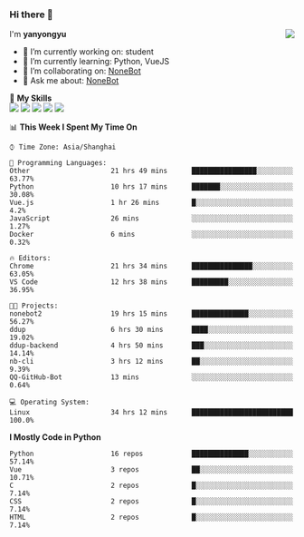 ### Hi there 👋

<a href="#">
  <img align="right" src="https://github-readme-stats.vercel.app/api?username=yanyongyu&count_private=true&show_icons=true&bg_color=15,f2f7fd,E0EAFC" />
</a>

I'm **yanyongyu**

- 🔭 I’m currently working on: student
- 🌱 I’m currently learning: Python, VueJS
- 👯 I’m collaborating on: [NoneBot](https://github.com/nonebot)
- 💬 Ask me about: [NoneBot](https://github.com/nonebot)

🌟 **My Skills**  
![](https://img.shields.io/badge/-Python-3e74a2?style=flat-square&logo=Python&logoColor=fff)
![](https://img.shields.io/badge/-Vue-4fc08d?style=flat-square&logo=Vue.js&logoColor=fff)
![](https://img.shields.io/badge/-Node.js-339933?style=flat-square&logo=Node.js&logoColor=fff)
![](https://img.shields.io/badge/-Docker-2496ED?style=flat-square&logo=Docker&logoColor=fff)
![](https://img.shields.io/badge/-Linux-000000?style=flat-square&logo=Linux&logoColor=fff)

<!--START_SECTION:waka-->
📊 **This Week I Spent My Time On** 

```text
⌚︎ Time Zone: Asia/Shanghai

💬 Programming Languages: 
Other                    21 hrs 49 mins      ████████████████░░░░░░░░░   63.77% 
Python                   10 hrs 17 mins      ███████░░░░░░░░░░░░░░░░░░   30.08% 
Vue.js                   1 hr 26 mins        █░░░░░░░░░░░░░░░░░░░░░░░░   4.2% 
JavaScript               26 mins             ░░░░░░░░░░░░░░░░░░░░░░░░░   1.27% 
Docker                   6 mins              ░░░░░░░░░░░░░░░░░░░░░░░░░   0.32%

🔥 Editors: 
Chrome                   21 hrs 34 mins      ███████████████░░░░░░░░░░   63.05% 
VS Code                  12 hrs 38 mins      █████████░░░░░░░░░░░░░░░░   36.95%

🐱‍💻 Projects: 
nonebot2                 19 hrs 15 mins      ██████████████░░░░░░░░░░░   56.27% 
ddup                     6 hrs 30 mins       ████░░░░░░░░░░░░░░░░░░░░░   19.02% 
ddup-backend             4 hrs 50 mins       ███░░░░░░░░░░░░░░░░░░░░░░   14.14% 
nb-cli                   3 hrs 12 mins       ██░░░░░░░░░░░░░░░░░░░░░░░   9.39% 
QQ-GitHub-Bot            13 mins             ░░░░░░░░░░░░░░░░░░░░░░░░░   0.64%

💻 Operating System: 
Linux                    34 hrs 12 mins      █████████████████████████   100.0%

```

**I Mostly Code in Python** 

```text
Python                   16 repos            ██████████████░░░░░░░░░░░   57.14% 
Vue                      3 repos             ██░░░░░░░░░░░░░░░░░░░░░░░   10.71% 
C                        2 repos             █░░░░░░░░░░░░░░░░░░░░░░░░   7.14% 
CSS                      2 repos             █░░░░░░░░░░░░░░░░░░░░░░░░   7.14% 
HTML                     2 repos             █░░░░░░░░░░░░░░░░░░░░░░░░   7.14%

```



<!--END_SECTION:waka-->
